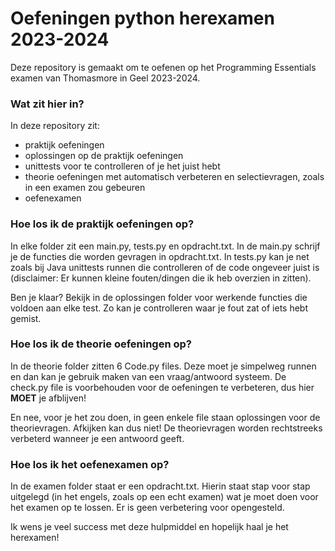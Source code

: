 # Oefeningen python herexamen 2023-2024
Deze repository is gemaakt om te oefenen op het Programming Essentials examen van Thomasmore in Geel 2023-2024.

### Wat zit hier in?
In deze repository zit:
- praktijk oefeningen
- oplossingen op de praktijk oefeningen
- unittests voor te controlleren of je het juist hebt
- theorie oefeningen met automatisch verbeteren en selectievragen, zoals in een examen zou gebeuren
- oefenexamen

### Hoe los ik de praktijk oefeningen op?
In elke folder zit een main.py, tests.py en opdracht.txt. In de main.py schrijf je de functies die worden gevragen in opdracht.txt. In tests.py kan je net zoals bij Java unittests runnen die controlleren of de code ongeveer juist is (disclaimer: Er kunnen kleine fouten/dingen die ik heb overzien in zitten).

Ben je klaar? Bekijk in de oplossingen folder voor werkende functies die voldoen aan elke test. Zo kan je controlleren waar je fout zat of iets hebt gemist.

### Hoe los ik de theorie oefeningen op?
In de theorie folder zitten 6 Code.py files. Deze moet je simpelweg runnen en dan kan je gebruik maken van een vraag/antwoord systeem. De check.py file is voorbehouden voor de oefeningen te verbeteren, dus hier **MOET** je afblijven!

En nee, voor je het zou doen, in geen enkele file staan oplossingen voor de theorievragen. Afkijken kan dus niet! De theorievragen worden rechtstreeks verbeterd wanneer je een antwoord geeft.

### Hoe los ik het oefenexamen op?
In de examen folder staat er een opdracht.txt. Hierin staat stap voor stap uitgelegd (in het engels, zoals op een echt examen) wat je moet doen voor het examen op te lossen. Er is geen verbetering voor opengesteld.

Ik wens je veel success met deze hulpmiddel en hopelijk haal je het herexamen!

